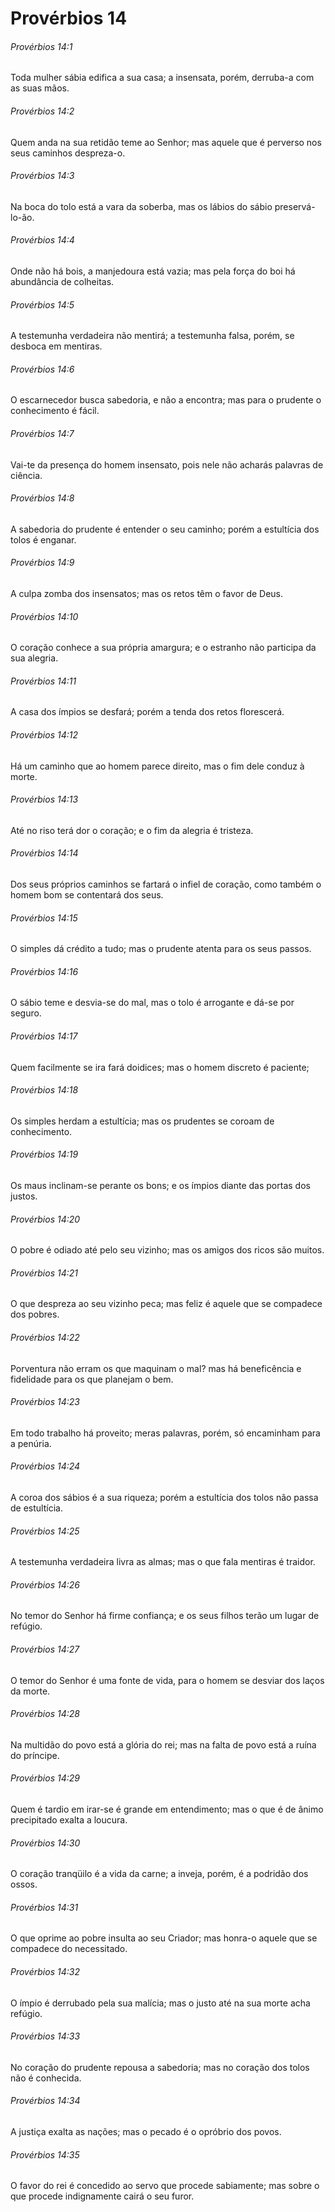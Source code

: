 # Provérbios 14

###### Provérbios 14:1

Toda mulher sábia edifica a sua casa; a insensata, porém, derruba-a com as suas mãos.

###### Provérbios 14:2

Quem anda na sua retidão teme ao Senhor; mas aquele que é perverso nos seus caminhos despreza-o.

###### Provérbios 14:3

Na boca do tolo está a vara da soberba, mas os lábios do sábio preservá-lo-ão.

###### Provérbios 14:4

Onde não há bois, a manjedoura está vazia; mas pela força do boi há abundância de colheitas.

###### Provérbios 14:5

A testemunha verdadeira não mentirá; a testemunha falsa, porém, se desboca em mentiras.

###### Provérbios 14:6

O escarnecedor busca sabedoria, e não a encontra; mas para o prudente o conhecimento é fácil.

###### Provérbios 14:7

Vai-te da presença do homem insensato, pois nele não acharás palavras de ciência.

###### Provérbios 14:8

A sabedoria do prudente é entender o seu caminho; porém a estultícia dos tolos é enganar.

###### Provérbios 14:9

A culpa zomba dos insensatos; mas os retos têm o favor de Deus.

###### Provérbios 14:10

O coração conhece a sua própria amargura; e o estranho não participa da sua alegria.

###### Provérbios 14:11

A casa dos ímpios se desfará; porém a tenda dos retos florescerá.

###### Provérbios 14:12

Há um caminho que ao homem parece direito, mas o fim dele conduz à morte.

###### Provérbios 14:13

Até no riso terá dor o coração; e o fim da alegria é tristeza.

###### Provérbios 14:14

Dos seus próprios caminhos se fartará o infiel de coração, como também o homem bom se contentará dos seus.

###### Provérbios 14:15

O simples dá crédito a tudo; mas o prudente atenta para os seus passos.

###### Provérbios 14:16

O sábio teme e desvia-se do mal, mas o tolo é arrogante e dá-se por seguro.

###### Provérbios 14:17

Quem facilmente se ira fará doidices; mas o homem discreto é paciente;

###### Provérbios 14:18

Os simples herdam a estultícia; mas os prudentes se coroam de conhecimento.

###### Provérbios 14:19

Os maus inclinam-se perante os bons; e os ímpios diante das portas dos justos.

###### Provérbios 14:20

O pobre é odiado até pelo seu vizinho; mas os amigos dos ricos são muitos.

###### Provérbios 14:21

O que despreza ao seu vizinho peca; mas feliz é aquele que se compadece dos pobres.

###### Provérbios 14:22

Porventura não erram os que maquinam o mal? mas há beneficência e fidelidade para os que planejam o bem.

###### Provérbios 14:23

Em todo trabalho há proveito; meras palavras, porém, só encaminham para a penúria.

###### Provérbios 14:24

A coroa dos sábios é a sua riqueza; porém a estultícia dos tolos não passa de estultícia.

###### Provérbios 14:25

A testemunha verdadeira livra as almas; mas o que fala mentiras é traidor.

###### Provérbios 14:26

No temor do Senhor há firme confiança; e os seus filhos terão um lugar de refúgio.

###### Provérbios 14:27

O temor do Senhor é uma fonte de vida, para o homem se desviar dos laços da morte.

###### Provérbios 14:28

Na multidão do povo está a glória do rei; mas na falta de povo está a ruína do príncipe.

###### Provérbios 14:29

Quem é tardio em irar-se é grande em entendimento; mas o que é de ânimo precipitado exalta a loucura.

###### Provérbios 14:30

O coração tranqüilo é a vida da carne; a inveja, porém, é a podridão dos ossos.

###### Provérbios 14:31

O que oprime ao pobre insulta ao seu Criador; mas honra-o aquele que se compadece do necessitado.

###### Provérbios 14:32

O ímpio é derrubado pela sua malícia; mas o justo até na sua morte acha refúgio.

###### Provérbios 14:33

No coração do prudente repousa a sabedoria; mas no coração dos tolos não é conhecida.

###### Provérbios 14:34

A justiça exalta as nações; mas o pecado é o opróbrio dos povos.

###### Provérbios 14:35

O favor do rei é concedido ao servo que procede sabiamente; mas sobre o que procede indignamente cairá o seu furor.

